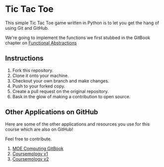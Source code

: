 # Tic Tac Toe

This simple Tic Tac Toe game written in Python is to let you
get the hang of using Git and GitHub.

We're going to implement the functions we first stubbed in
the GitBook chapter on [Functional Abstractions](https://estl.gitbooks.io/moe-computing-course/content/chapters/2-abstraction.html)

## Instructions

1. Fork this repository.
1. Clone it onto your machine.
1. Checkout your own branch and make changes.
1. Push to your forked copy.
1. Create a pull request on the original repository.
1. Bask in the glow of making a contribution to open source.

## Other Applications on GitHub

Here are some of the other applications and resources you use for this
course which are also on GitHub!

Feel free to contribute.

1. [MOE Computing GitBook](https://github.com/moexmen/moe-computing-course)
1. [Coursemology v1](https://github.com/coursemology/coursemology.org)
1. [Coursemology v2](https://github.com/coursemology/coursemology2)

